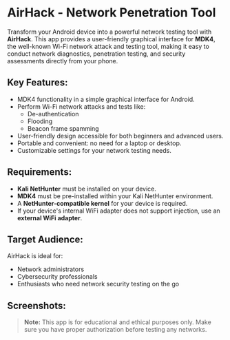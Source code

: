 # AirHack - Network Penetration Tool

Transform your Android device into a powerful network testing tool with **AirHack**. This app provides a user-friendly graphical interface for **MDK4**, the well-known Wi-Fi network attack and testing tool, making it easy to conduct network diagnostics, penetration testing, and security assessments directly from your phone.

## Key Features:
- MDK4 functionality in a simple graphical interface for Android.
- Perform Wi-Fi network attacks and tests like:
  - De-authentication
  - Flooding
  - Beacon frame spamming
- User-friendly design accessible for both beginners and advanced users.
- Portable and convenient: no need for a laptop or desktop.
- Customizable settings for your network testing needs.

## Requirements:
- **Kali NetHunter** must be installed on your device.
- **MDK4** must be pre-installed within your Kali NetHunter environment.
- A **NetHunter-compatible kernel** for your device is required.
- If your device's internal WiFi adapter does not support injection, use an **external WiFi adapter**.

## Target Audience:
AirHack is ideal for:
- Network administrators
- Cybersecurity professionals
- Enthusiasts who need network security testing on the go

## Screenshots:

> **Note:** This app is for educational and ethical purposes only. Make sure you have proper authorization before testing any networks.

